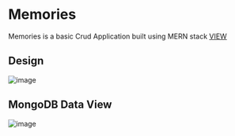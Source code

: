 # Memories
Memories is a basic Crud Application built using MERN stack [VIEW](https://memories-delta-seven.vercel.app/)

## Design

![image](https://user-images.githubusercontent.com/102557215/184459552-68cf4800-20f5-4ff6-9e51-f9908baf3826.png)


## MongoDB Data View

![image](https://user-images.githubusercontent.com/102557215/184459589-b20fc7a7-e238-4d0b-830e-61b48e83cdcd.png)

